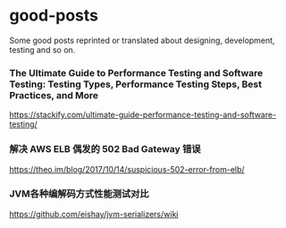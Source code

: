 # good-posts
Some good posts reprinted or translated about designing, development, testing and so on.

### The Ultimate Guide to Performance Testing and Software Testing: Testing Types, Performance Testing Steps, Best Practices, and More
https://stackify.com/ultimate-guide-performance-testing-and-software-testing/

### 解决 AWS ELB 偶发的 502 Bad Gateway 错误
https://theo.im/blog/2017/10/14/suspicious-502-error-from-elb/

### JVM各种编解码方式性能测试对比
https://github.com/eishay/jvm-serializers/wiki
